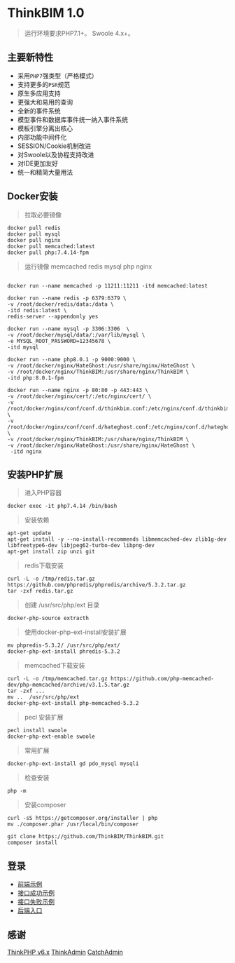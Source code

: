 ThinkBIM 1.0
===============

> 运行环境要求PHP7.1+。
> Swoole 4.x+。


## 主要新特性

* 采用`PHP7`强类型（严格模式）
* 支持更多的`PSR`规范
* 原生多应用支持
* 更强大和易用的查询
* 全新的事件系统
* 模型事件和数据库事件统一纳入事件系统
* 模板引擎分离出核心
* 内部功能中间件化
* SESSION/Cookie机制改进
* 对Swoole以及协程支持改进
* 对IDE更加友好
* 统一和精简大量用法

## Docker安装

> 拉取必要镜像
~~~
docker pull redis
docker pull mysql
docker pull nginx
docker pull memcached:latest
docker pull php:7.4.14-fpm
~~~

>运行镜像 memcached redis mysql php nginx

~~~

docker run --name memcached -p 11211:11211 -itd memcached:latest

docker run --name redis -p 6379:6379 \
-v /root/docker/redis/data:/data \
-itd redis:latest \
redis-server --appendonly yes 

docker run --name mysql -p 3306:3306  \
-v /root/docker/mysql/data/:/var/lib/mysql \
-e MYSQL_ROOT_PASSWORD=12345678 \ 
-itd mysql

docker run --name php8.0.1 -p 9000:9000 \
-v /root/docker/nginx/HateGhost:/usr/share/nginx/HateGhost \
-v /root/docker/nginx/ThinkBIM:/usr/share/nginx/ThinkBIM \
-itd php:8.0.1-fpm

docker run --name nginx -p 80:80 -p 443:443 \
-v /root/docker/nginx/cert/:/etc/nginx/cert/ \
-v /root/docker/nginx/conf/conf.d/thinkbim.conf:/etc/nginx/conf.d/thinkbim.conf \
-v /root/docker/nginx/conf/conf.d/hateghost.conf:/etc/nginx/conf.d/hateghost.conf \
-v /root/docker/nginx/ThinkBIM:/usr/share/nginx/ThinkBIM \
-v /root/docker/nginx/HateGhost:/usr/share/nginx/HateGhost \
 -itd nginx
~~~

## 安装PHP扩展

>进入PHP容器
~~~
docker exec -it php7.4.14 /bin/bash
~~~

> 安装依赖

~~~
apt-get update
apt-get install -y --no-install-recommends libmemcached-dev zlib1g-dev libfreetype6-dev libjpeg62-turbo-dev libpng-dev
apt-get install zip unzi git
~~~

> redis下载安装

~~~
curl -L -o /tmp/redis.tar.gz https://github.com/phpredis/phpredis/archive/5.3.2.tar.gz
tar -zxf redis.tar.gz
~~~

> 创建   /usr/src/php/ext 目录
~~~
docker-php-source extracth
~~~

> 使用docker-php-ext-install安装扩展
~~~
mv phpredis-5.3.2/ /usr/src/php/ext/
docker-php-ext-install phredis-5.3.2
~~~

> memcached下载安装

~~~
curl -L -o /tmp/memcached.tar.gz https://github.com/php-memcached-dev/php-memcached/archive/v3.1.5.tar.gz
tar -zxf ...
mv ..  /usr/src/php/ext
docker-php-ext-install php-memcached-5.3.2
~~~


> pecl 安装扩展

~~~
pecl install swoole
docker-php-ext-enable swoole
~~~

> 常用扩展

~~~
docker-php-ext-install gd pdo_mysql mysqli
~~~

> 检查安装

~~~
php -m
~~~


>安装composer

~~~
curl -sS https://getcomposer.org/installer | php
mv ./composer.phar /usr/local/bin/composer
~~~

~~~
git clone https://github.com/ThinkBIM/ThinkBIM.git
composer install
~~~

## 登录
* [前端示例](https://www.thinkbim.cn)
* [接口成功示例](https://www.thinkbim.cn/v1/info/success)
* [接口失败示例](https://www.thinkbim.cn/v1/info/error)
* [后端入口](https://www.thinkbim.cn/admin)


## 感谢

[ThinkPHP v6.x](https://www.kancloud.cn/manual/thinkphp6_0/content)
[ThinkAdmin](https://thinkadmin.top/README)
[CatchAdmin](https://www.catchadmin.com/docs/)

